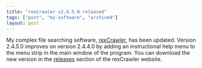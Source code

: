```yaml
---
title: "rexCrawler v2.4.5.0 released"
tags: ["post", "my-software", "archived"]
layout: post
---
```


My complex file searching software,
[rexCrawler](https://sites.google.com/site/rexcrawler), has been updated.
Version 2.4.5.0 improves on version 2.4.4.0 by adding an instructional
help menu to the menu strip in the main window of the program. You can
download the new version in the
[releases](https://sites.google.com/site/rexcrawler/releases) section of
the rexCrawler website.
